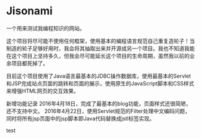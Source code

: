 # Jisonami

一个用来测试我编程知识的网站。

这个项目将尽可能不使用任何框架，使用基本的编程语言规范自己重复造轮子！当制造的轮子足够好用时，我会将其抽取出来并开源成另一个项目。我也不知道我能在这个项目上坚持多久，但我会尽可能延长这个项目的生命周期，虽然我以前的业余项目都死掉了。

目前这个项目使用了Java语言最基本的JDBC操作数据库，使用最基本的Servlet和JSP完成站点页面的跳转和页面的展示，使用原生的JavaScript脚本和CSS样式来增强HTML网页的交互效果。

新增功能记录
2016年4月18日，完成了最基本的blog功能，页面样式还很简陋，还不支持中文。 
2016年4月22日，使用Servlet规范的Filter处理中文编码问题，同时将所有jsp页面中的jsp脚本即Java代码替换成jstl标签实现。

test
